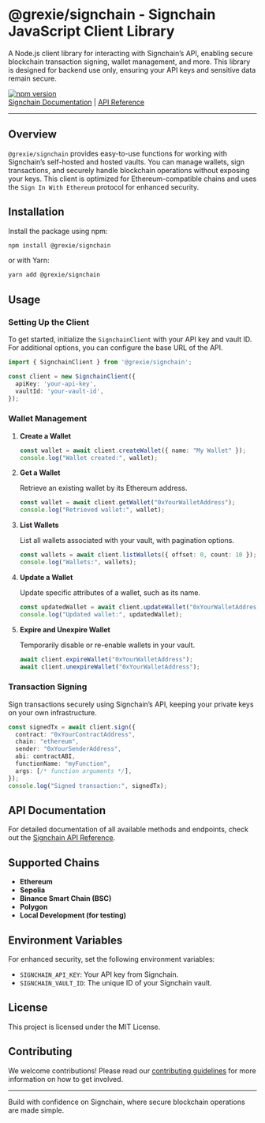 # @grexie/signchain - Signchain JavaScript Client Library

A Node.js client library for interacting with Signchain’s API, enabling secure blockchain transaction signing, wallet management, and more. This library is designed for backend use only, ensuring your API keys and sensitive data remain secure.

[![npm version](https://img.shields.io/npm/v/@grexie/signchain.svg?style=flat)](https://www.npmjs.com/package/@grexie/signchain)  
[Signchain Documentation](https://signchain.net/docs) | [API Reference](https://signchain.net/docs/api-reference)

---

## Overview

`@grexie/signchain` provides easy-to-use functions for working with Signchain’s self-hosted and hosted vaults. You can manage wallets, sign transactions, and securely handle blockchain operations without exposing your keys. This client is optimized for Ethereum-compatible chains and uses the `Sign In With Ethereum` protocol for enhanced security.

## Installation

Install the package using npm:

```bash
npm install @grexie/signchain
```

or with Yarn:

```bash
yarn add @grexie/signchain
```

## Usage

### Setting Up the Client

To get started, initialize the `SignchainClient` with your API key and vault ID. For additional options, you can configure the base URL of the API.

```typescript
import { SignchainClient } from '@grexie/signchain';

const client = new SignchainClient({
  apiKey: 'your-api-key',
  vaultId: 'your-vault-id',
});
```

### Wallet Management

1. **Create a Wallet**

   ```typescript
   const wallet = await client.createWallet({ name: "My Wallet" });
   console.log("Wallet created:", wallet);
   ```

2. **Get a Wallet**

   Retrieve an existing wallet by its Ethereum address.

   ```typescript
   const wallet = await client.getWallet("0xYourWalletAddress");
   console.log("Retrieved wallet:", wallet);
   ```

3. **List Wallets**

   List all wallets associated with your vault, with pagination options.

   ```typescript
   const wallets = await client.listWallets({ offset: 0, count: 10 });
   console.log("Wallets:", wallets);
   ```

4. **Update a Wallet**

   Update specific attributes of a wallet, such as its name.

   ```typescript
   const updatedWallet = await client.updateWallet("0xYourWalletAddress", { name: "Updated Wallet Name" });
   console.log("Updated wallet:", updatedWallet);
   ```

5. **Expire and Unexpire Wallet**

   Temporarily disable or re-enable wallets in your vault.

   ```typescript
   await client.expireWallet("0xYourWalletAddress");
   await client.unexpireWallet("0xYourWalletAddress");
   ```

### Transaction Signing

Sign transactions securely using Signchain’s API, keeping your private keys on your own infrastructure.

```typescript
const signedTx = await client.sign({
  contract: "0xYourContractAddress",
  chain: "ethereum",
  sender: "0xYourSenderAddress",
  abi: contractABI,
  functionName: "myFunction",
  args: [/* function arguments */],
});
console.log("Signed transaction:", signedTx);
```

## API Documentation

For detailed documentation of all available methods and endpoints, check out the [Signchain API Reference](https://signchain.net/docs/api-reference).

## Supported Chains

- **Ethereum**
- **Sepolia**
- **Binance Smart Chain (BSC)**
- **Polygon**
- **Local Development (for testing)**

## Environment Variables

For enhanced security, set the following environment variables:

- `SIGNCHAIN_API_KEY`: Your API key from Signchain.
- `SIGNCHAIN_VAULT_ID`: The unique ID of your Signchain vault.

## License

This project is licensed under the MIT License.

## Contributing

We welcome contributions! Please read our [contributing guidelines](CONTRIBUTING.md) for more information on how to get involved.

---

Build with confidence on Signchain, where secure blockchain operations are made simple.